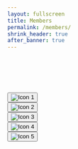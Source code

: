 ```yaml
---
layout: fullscreen
title: Members
permalink: /members/
shrink_header: true
after_banner: true
---
```


<div style="height: 5rem;"></div>

<div class="icon-grid">
  <div class="icon-item">
    <button class="icon-toggle" data-text="text1">
      <img src="{{ site.baseurl }}/assets/img/headshots/ensemblemeliora-060.jpg" alt="Icon 1" />
    </button>
  </div>

  <div class="icon-item">
    <button class="icon-toggle" data-text="text2">
      <img src="{{ site.baseurl }}/assets/img/headshots/ensemblemeliora-089.jpg" alt="Icon 2" />
    </button>
  </div>

  <div class="icon-item">
    <button class="icon-toggle" data-text="text3">
      <img src="{{ site.baseurl }}/assets/img/headshots/ensemblemeliora-090.jpg" alt="Icon 3" />
    </button>
  </div>

  <div class="icon-item">
    <button class="icon-toggle" data-text="text4">
      <img src="{{ site.baseurl }}/assets/img/headshots/ensemblemeliora-095.jpg" alt="Icon 4" />
    </button>
  </div>

  <div class="icon-item">
    <button class="icon-toggle" data-text="text5">
      <img src="{{ site.baseurl }}/assets/img/headshots/ensemblemeliora-097.jpg" alt="Icon 5" />
    </button>
  </div>
</div>


<div id="text-display" class="wide-text"></div>

<div id="text1" class="icon-text" style="display:none;">
  <p>Circumambulate the city of a dreamy Sabbath afternoon. Go from Corlears Hook to Coenties Slip, and from thence, by Whitehall, northward. What do you see?—Posted like silent sentinels all around the town, stand thousands upon thousands of mortal men fixed in ocean reveries. Some leaning against the spiles; some seated upon the pier-heads; some looking over the bulwarks of ships from China; some high aloft in the rigging, as if striving to get a still better seaward peep. But these are all landsmen; of week days pent up in lath and plaster—tied to counters, nailed to benches, clinched to desks. How then is this? Are the green fields gone? What do they here?</p>
</div>
<div id="text2" class="icon-text" style="display:none;">
  <p>“Nantucket itself,” said Mr. Webster, “is a very striking and peculiar portion of the National interest. There is a population of eight or nine thousand persons living here in the sea, adding largely every year to the National wealth by the boldest and most persevering industry.” —Report of Daniel Webster’s Speech in the U. S. Senate, on the application for the Erection of a Breakwater at Nantucket. 1828.</p>
</div>
<div id="text3" class="icon-text" style="display:none;">
  <p>“Grand Contested Election for the Presidency of the United States. “WHALING VOYAGE BY ONE ISHMAEL. “BLOODY BATTLE IN AFFGHANISTAN.”</p>
</div>
<div id="text4" class="icon-text" style="display:none;">
  <p>I stuffed a shirt or two into my old carpet-bag, tucked it under my arm, and started for Cape Horn and the Pacific. Quitting the good city of old Manhatto, I duly arrived in New Bedford. It was a Saturday night in December. Much was I disappointed upon learning that the little packet for Nantucket had already sailed, and that no way of reaching that place would offer, till the following Monday.</p>
</div>
<div id="text5" class="icon-text" style="display:none;">
  <p>Moving on, I at last came to a dim sort of light not far from the docks, and heard a forlorn creaking in the air; and looking up, saw a swinging sign over the door with a white painting upon it, faintly representing a tall straight jet of misty spray, and these words underneath—“The Spouter Inn:—Peter Coffin.”</p>
</div>

<script src="{{ site.baseurl }}/assets/js/members.js"></script>
